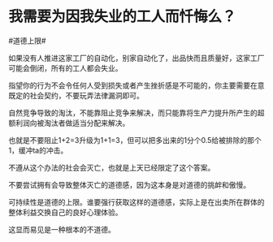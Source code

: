 # 我需要为因我失业的工人而忏悔么？

\#道德上限#

如果没有人推进这家工厂的自动化，别家自动化了，出品快而且质量好，这家工厂可能会倒闭，所有的工人都会失业。

指望你的行为不会令任何人受到损失或者产生挫折感是不可能的，你主要需要在意既定的社会契约，不要玩弄法律漏洞即可。

自然竞争导致的淘汰，不能靠阻止竞争来解决，而只能靠将生产力提升所产生的超额利润向被淘汰者做适当分配来解决。

也就是不要阻止1+2=3升级为1+1=3，但可以把多出来的1分个0.5给被排除的那个1，缓冲ta的冲击。

不遵从这个办法的社会会灭亡，也就是上天已经限定了这个答案。

不要尝试拥有会导致整体灭亡的道德感，因为这本身是对道德的挑衅和傲慢。

可持续性是道德的上限。谁要强行获取这样的道德感，实际上是在出卖所在群体的整体利益交换自己的良好心理体验。

这显而易见是一种根本的不道德。

